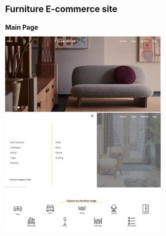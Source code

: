 # Furniture E-commerce site

## Main Page
![](Img/Main.jpg)
![](Img/MainNavBar.jpg)
![](Img/Menu.jpg )
